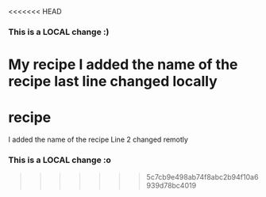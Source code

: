 <<<<<<< HEAD
### This is a LOCAL change :)
My recipe
I added the name of the recipe
last line changed locally
=======
# recipe
I added the name of the recipe
Line 2 changed remotly
### This is a LOCAL change :o
>>>>>>> 5c7cb9e498ab74f8abc2b94f10a6939d78bc4019
